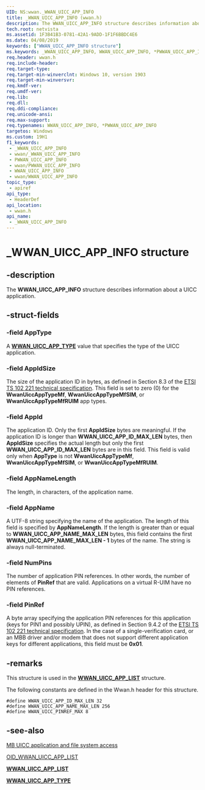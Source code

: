 ```yaml
---
UID: NS:wwan._WWAN_UICC_APP_INFO
title: _WWAN_UICC_APP_INFO (wwan.h)
description: The WWAN_UICC_APP_INFO structure describes information about a UICC application.
tech.root: netvista
ms.assetid: 1F3B41B3-0781-42A1-9ADD-1F1F6BBDC4E6
ms.date: 04/08/2019
keywords: ["WWAN_UICC_APP_INFO structure"]
ms.keywords: _WWAN_UICC_APP_INFO, WWAN_UICC_APP_INFO, *PWWAN_UICC_APP_INFO,
req.header: wwan.h
req.include-header: 
req.target-type: 
req.target-min-winverclnt: Windows 10, version 1903
req.target-min-winversvr: 
req.kmdf-ver: 
req.umdf-ver: 
req.lib: 
req.dll: 
req.ddi-compliance: 
req.unicode-ansi: 
req.max-support: 
req.typenames: WWAN_UICC_APP_INFO, *PWWAN_UICC_APP_INFO
targetos: Windows
ms.custom: 19H1
f1_keywords:
 - _WWAN_UICC_APP_INFO
 - wwan/_WWAN_UICC_APP_INFO
 - PWWAN_UICC_APP_INFO
 - wwan/PWWAN_UICC_APP_INFO
 - WWAN_UICC_APP_INFO
 - wwan/WWAN_UICC_APP_INFO
topic_type:
 - apiref
api_type:
 - HeaderDef
api_location:
 - wwan.h
api_name:
 - _WWAN_UICC_APP_INFO
---
```


# _WWAN_UICC_APP_INFO structure


## -description

The **WWAN_UICC_APP_INFO** structure describes information about a UICC application.

## -struct-fields

### -field AppType

A [**WWAN_UICC_APP_TYPE**](../wwan/ne-wwan-_wwan_uicc_app_type.md) value that specifies the type of the UICC application.

### -field AppIdSize

The size of the application ID in bytes, as defined in Section 8.3 of the [ETSI TS 102 221 technical specification](https://go.microsoft.com/fwlink/p/?linkid=864594). This field is set to zero (0) for the **WwanUiccAppTypeMf**, **WwanUiccAppTypeMfSIM**, or **WwanUiccAppTypeMfRUIM** app types.

### -field AppId

The application ID. Only the first **AppIdSize** bytes are meaningful. If the application ID is longer than **WWAN_UICC_APP_ID_MAX_LEN** bytes, then **AppIdSize** specifies the actual length but only the first **WWAN_UICC_APP_ID_MAX_LEN** bytes are in this field. This field is valid only when **AppType** is not **WwanUiccAppTypeMf**, **WwanUiccAppTypeMfSIM**, or **WwanUiccAppTypeMfRUIM**.

### -field AppNameLength

The length, in characters, of the application name.

### -field AppName

A UTF-8 string specifying the name of the application. The length of this field is specified by **AppNameLength**. If the length is greater than or equal to **WWAN_UICC_APP_NAME_MAX_LEN** bytes, this field contains the first **WWAN_UICC_APP_NAME_MAX_LEN - 1** bytes of the name. The string is always null-terminated.

### -field NumPins

The number of application PIN references. In other words, the number of elements of **PinRef** that are valid. Applications on a virtual R-UIM have no PIN references.

### -field PinRef

A byte array specifying the application PIN references for this application (keys for PIN1 and possibly UPIN), as defined in Section 9.4.2 of the [ETSI TS 102 221 technical specification](https://go.microsoft.com/fwlink/p/?linkid=864594). In the case of a single-verification card, or an MBB driver and/or modem that does not support different application keys for different applications, this field must be **0x01**.

## -remarks

This structure is used in the [**WWAN_UICC_APP_LIST**](../wwan/ns-wwan-_wwan_uicc_app_list.md) structure.

The following constants are defined in the Wwan.h header for this structure.

`#define WWAN_UICC_APP_ID_MAX_LEN 32`  
`#define WWAN_UICC_APP_NAME_MAX_LEN 256`  
`#define WWAN_UICC_PINREF_MAX 8`

## -see-also

[MB UICC application and file system access](/windows-hardware/drivers/network/mb-uicc-application-and-file-system-access)

[OID_WWAN_UICC_APP_LIST](/windows-hardware/drivers/network/oid-wwan-uicc-app-list)

[**WWAN_UICC_APP_LIST**](../wwan/ns-wwan-_wwan_uicc_app_list.md)

[**WWAN_UICC_APP_TYPE**](../wwan/ne-wwan-_wwan_uicc_app_type.md)